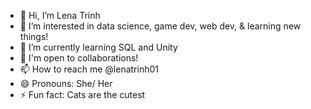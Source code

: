 - 👋 Hi, I’m Lena Trinh
- 👀 I’m interested in data science, game dev, web dev, & learning new things!
- 🌱 I’m currently learning SQL and Unity
- 💞️ I'm open to collaborations! 
- 📫 How to reach me @lenatrinh01
- 😄 Pronouns: She/ Her
- ⚡ Fun fact: Cats are the cutest 

<!---
lenatrinh01/lenatrinh01 is a ✨ special ✨ repository because its `README.md` (this file) appears on your GitHub profile.
You can click the Preview link to take a look at your changes.
--->
